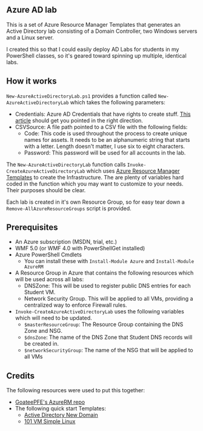 ## Azure AD lab
This is a set of Azure Resource Manager Templates that generates an Active Directory lab consisting of a Domain Controller, two Windows servers and a Linux server. 

I created this so that I could easily deploy AD Labs for students in my PowerShell classes, so it's geared toward spinning up multiple, identical labs.

## How it works
`New-AzureActiveDirectoryLab.ps1` provides a function called `New-AzureActiveDirectoryLab` which takes the following parameters:
* Credentials: Azure AD Credentials that have rights to create stuff. [This article](https://blogs.technet.microsoft.com/orchestrator/2016/06/06/how-to-setup-and-configure-microsoft-azure-automation-runbooks/) should get you pointed in the right direction.
* CSVSource: A file path pointed to a CSV file with the following fields:
    - Code: This code is used throughout the process to create unique names for assets. It needs to be an alphanumeric string that starts with a letter. Length doesn't matter, I use six to eight characters.
    - Password: This password will be used for all accounts in the lab.

The `New-AzureActiveDirectoryLab` function calls `Invoke-CreateAzureActiveDirectoryLab` which uses [Azure Resource Manager Templates](https://azure.microsoft.com/en-us/documentation/articles/resource-group-authoring-templates/) to create the Infrastructure. The are plenty of variables hard coded in the function which you may want to customize to your needs. Their purposes should be clear.

Each lab is created in it's own Resource Group, so for easy tear down a `Remove-AllAzureResourceGroups` script is provided.


## Prerequisites
* An Azure subscription (MSDN, trial, etc.)
* WMF 5.0 (or WMF 4.0 with PowerShellGet installed)
* Azure PowerShell Cmdlets
    - You can install these with `Install-Module Azure` and `Install-Module AzureRM`
* A Resource Group in Azure that contains the following resources which will be used across all labs:
    - DNSZone: This will be used to register public DNS entries for each Student VM. 
    - Network Security Group. This will be applied to all VMs, providing a centralized way to enforce Firewall rules.
* `Invoke-CreateAzureActiveDirectoryLab` uses the following variables which will need to be updated.
    - `$masterResourceGroup`: The Resource Group containing the DNS Zone and NSG.
    - `$dnsZone`: The name of the DNS Zone that Student DNS records will be created in.
    - `$networkSecurityGroup`: The name of the NSG that will be applied to all VMs

## Credits
The following resources were used to put this together:

* [GoateePFE's AzureRM repo](https://github.com/GoateePFE/AzureRM/tree/master/active-directory-new-domain-with-data)
* The following quick start Templates:
    - [Active Directory New Domain](https://github.com/GoateePFE/AzureRM/tree/master/active-directory-new-domain-with-data)
    - [101 VM Simple Linux](https://github.com/Azure/azure-quickstart-templates/tree/master/101-vm-simple-linux)
    